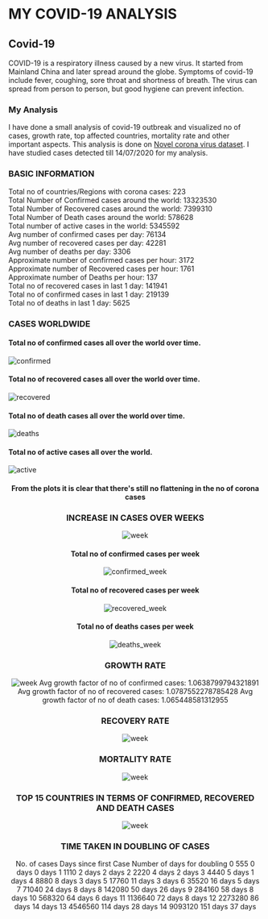 <h1> MY COVID-19 ANALYSIS </h1>
<h2> Covid-19 </h2>
<p> COVID-19 is a respiratory illness caused by a new virus. It started from Mainland China and later spread around the globe. Symptoms of covid-19 include fever, coughing, sore throat and shortness of breath. The virus can spread from person to person, but good hygiene can prevent infection.</p>

<h3>My Analysis</h3>
I have done a small analysis of covid-19 outbreak and visualized no of cases, growth rate, top affected countries, mortality rate and other important aspects.
This analysis is done on <a href="https://www.kaggle.com/sudalairajkumar/novel-corona-virus-2019-dataset">Novel corona virus dataset</a>. I have studied cases detected till 14/07/2020 for my analysis.

<h3>BASIC INFORMATION</h3>
Total no of countries/Regions with corona cases:  223 <br>
Total Number of Confirmed cases around the world:  13323530 <br>
Total Number of Recovered cases around the world:  7399310<br>
Total Number of Death cases around the world:  578628<br>
Total number of active cases in the world:  5345592<br>
Avg number of confirmed cases per day:  76134<br>
Avg number of recovered cases per day:  42281<br>
Avg number of deaths per day:  3306<br>
Approximate number of confirmed cases per hour:  3172<br>
Approximate number of Recovered cases per hour:  1761<br>
Approximate number of Deaths per hour:  137<br>
Total no of recovered cases in last 1 day: 141941<br>
Total no of confirmed cases in last 1 day: 219139<br>
Total no of deaths in last 1 day: 5625<br>


<h3> CASES WORLDWIDE </h3>
<h4>Total no of confirmed cases all over the world over time.</h4>
<img src="My_covid_analysis/plots/confirmed.png" alt="confirmed">
<h4>Total no of recovered cases all over the world over time.</h4>
<img src="My_covid_analysis/plots/recoveries.png" alt="recovered">
<h4>Total no of death cases all over the world over time.</h4>
<img src="My_covid_analysis/plots/deaths.png" alt="deaths">
<h4>Total no of active cases all over the world.</h4>
<img src="My_covid_analysis/plots/active.png" alt="active">

<center><h4> From the plots it is clear that there's still no flattening in the no of corona cases </h4><center>
  
<h3> INCREASE IN CASES OVER WEEKS </h3>
<img src="My_covid_analysis/plots/cases_over_week.png" alt="week">

<h4>Total no of confirmed cases per week</h4>
<img src="My_covid_analysis/plots/confirmed_per_week.png" alt="confirmed_week">
<h4>Total no of recovered cases per week</h4>
<img src="My_covid_analysis/plots/recovery_per_week.png" alt="recovered_week">
<h4>Total no of deaths cases per week</h4>
<img src="My_covid_analysis/plots/death_per_week.png" alt="deaths_week">

<h3> GROWTH RATE </h3>
<img src="My_covid_analysis/plots/growth_rate.png" alt="week">
Avg growth factor of no of confirmed cases: 1.0638799794321891
Avg growth factor of no of recovered cases: 1.0787552278785428
Avg growth factor of no of death cases: 1.065448581312955
<h3> RECOVERY RATE </h3>
<img src="My_covid_analysis/plots/recovery_rate.png" alt="week">
<h3> MORTALITY RATE</h3>
<img src="My_covid_analysis/plots/mortality_rate.png" alt="week">

<h3> TOP 15 COUNTRIES IN TERMS OF CONFIRMED, RECOVERED AND DEATH CASES</h3>
<img src="My_covid_analysis/plots/countrywise.png" alt="week">

<h3>TIME TAKEN IN DOUBLING OF CASES</h3>
    No. of cases Days since first Case Number of days for doubling
0            555                0 days                      0 days
1           1110                2 days                      2 days
2           2220                4 days                      2 days
3           4440                5 days                      1 days
4           8880                8 days                      3 days
5          17760               11 days                      3 days
6          35520               16 days                      5 days
7          71040               24 days                      8 days
8         142080               50 days                     26 days
9         284160               58 days                      8 days
10        568320               64 days                      6 days
11       1136640               72 days                      8 days
12       2273280               86 days                     14 days
13       4546560              114 days                     28 days
14       9093120              151 days                     37 days






